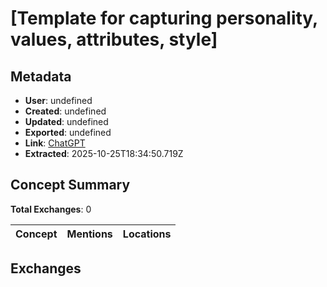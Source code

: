 # \[Template for capturing personality, values, attributes, style\]

## Metadata

- **User**: undefined
- **Created**: undefined
- **Updated**: undefined
- **Exported**: undefined
- **Link**: [ChatGPT](undefined)
- **Extracted**: 2025-10-25T18:34:50.719Z

## Concept Summary

**Total Exchanges**: 0

| Concept | Mentions | Locations |
|---------|----------|----------|

## Exchanges

